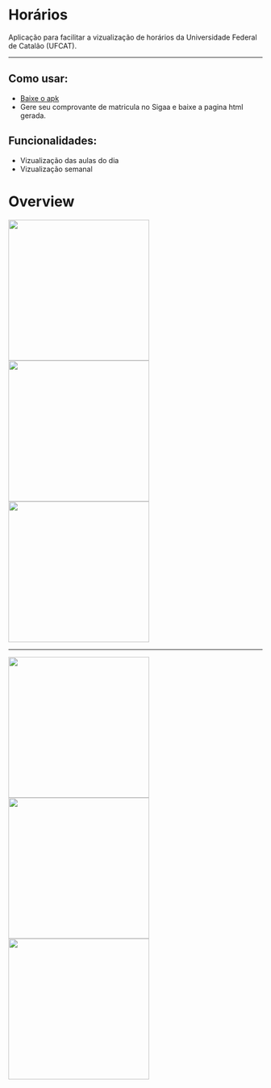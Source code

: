 # Horários

Aplicação para facilitar a vizualização de horários da Universidade Federal de Catalão (UFCAT).

---
## Como usar:
- [Baixe o apk](https://github.com/Ernesto-Alves67/horarios/releases/download/v1.10.7/app-release.apk)
- Gere seu comprovante de matricula no Sigaa e baixe a pagina html gerada.
## Funcionalidades:
- Vizualização das aulas do dia
- Vizualização semanal

# Overview

<img width="279"  src="https://github.com/user-attachments/assets/4429eefb-4b0b-4eac-9a96-6d8f60640d22" />

<img width="279"  src="https://github.com/user-attachments/assets/82c94305-9bc4-43a5-beb2-319133239217" />

<img width="279"  src="https://github.com/user-attachments/assets/9e119ae1-d5ff-4ed4-86f7-3e2f7a3f5ad9" />

---

<img width="279" src="https://github.com/user-attachments/assets/99c2071a-718c-45ae-adb9-ce8743ee560a" />

<img width="279" src="https://github.com/user-attachments/assets/3414aef8-4b92-4432-8689-582cd40e05ac" />

<img width="279"  src="https://github.com/user-attachments/assets/6b290efe-813b-4e78-8810-4487cd60bf10" />


